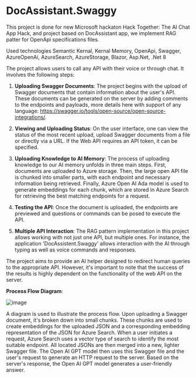 # DocAssistant.Swaggy
This project is done for new Microsoft hackaton Hack Together: The AI Chat App Hack, and project based on DocAssistant app, we implement RAG patter for OpenApi specifications files.

Used technologies Semantic Kernal, Kernal Memory, OpenApi, Swagger, AzureOpenAi, AzureSearch, AzureStorage, Blazor, Asp.Net, .Net 8
  
The project allows users to call any API with their voice or through chat. It involves the following steps:  
   
1. **Uploading Swagger Documents**: The project begins with the upload of Swagger documents that contain information about the user's API. These documents can be generated on the server by adding comments to the endpoints and payloads, more details here with support of any language: https://swagger.io/tools/open-source/open-source-integrations/.   
  
2. **Viewing and Uploading Status**: On the user interface, one can view the status of the most recent upload, upload Swagger documents from a file or directly via a URL. If the Web API requires an API token, it can be specified.  
   
4. **Uploading Knowledge to AI Memory**: The process of uploading knowledge to our AI memory unfolds in three main steps. First, documents are uploaded to Azure storage. Then, the large open API file is chunked into smaller parts, with each endpoint and necessary information being retrieved. Finally, Azure Open AI Ada model is used to generate embeddings for each chunk, which are stored in Azure Search for retrieving the best matching endpoints for a request.   
  
5. **Testing the API**: Once the document is uploaded, the endpoints are previewed and questions or commands can be posed to execute the API.

6. **Multiple API Interaction**: The RAG pattern implementation in this project allows working with not just one API, but multiple ones. For instance, the application 'DocAssistent.Swaggy' allows interaction with the AI through typing as well as voice commands and responses.  
   
The project aims to provide an AI helper designed to redirect human queries to the appropriate API. However, it's important to note that the success of the results is highly dependent on the functionality of the web API on the server.  

**Process Flow Diagram**:

  ![image](https://github.com/YuriyMorozyuk95/DocAssistant.Swaggy/assets/27745979/fb2bb1a1-fefb-467d-a990-60298894a7a3)

 A diagram is used to illustrate the process flow. Upon uploading a Swagger document, it's broken down into small chunks. These chunks are used to create embeddings for the uploaded JSON and a corresponding embedding representation of the JSON for Azure Search. When a user initiates a request, Azure Search uses a vector type of search to identify the most suitable endpoint. All located JSONs are then merged into a new, lighter Swagger file. The Open AI GPT model then uses this Swagger file and the user's request to generate an HTTP request to the server. Based on the server's response, the Open AI GPT model generates a user-friendly answer.  
